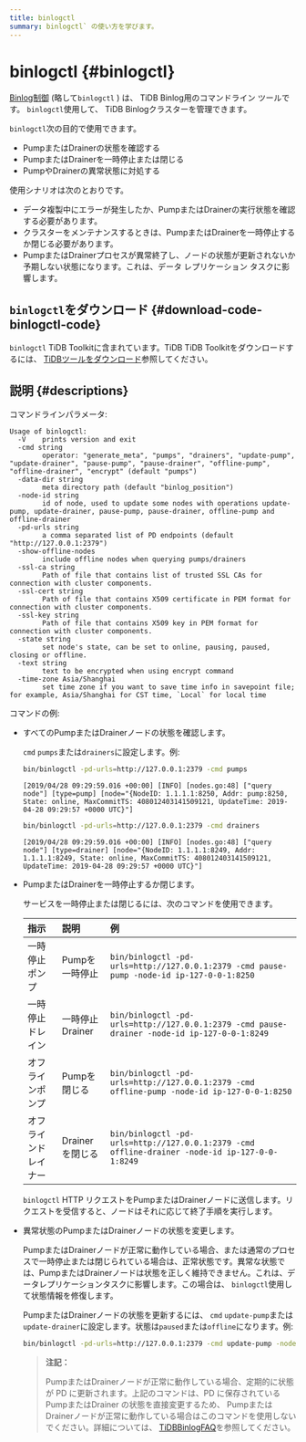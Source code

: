 ```yaml
---
title: binlogctl
summary: binlogctl` の使い方を学びます。
---
```


# binlogctl {#binlogctl}

[Binlog制御](https://github.com/pingcap/tidb-binlog/tree/release-8.1/binlogctl) (略して`binlogctl` ) は、 TiDB Binlog用のコマンドライン ツールです。 `binlogctl`使用して、 TiDB Binlogクラスターを管理できます。

`binlogctl`次の目的で使用できます。

-   PumpまたはDrainerの状態を確認する
-   PumpまたはDrainerを一時停止または閉じる
-   PumpやDrainerの異常状態に対処する

使用シナリオは次のとおりです。

-   データ複製中にエラーが発生したか、PumpまたはDrainerの実行状態を確認する必要があります。
-   クラスターをメンテナンスするときは、PumpまたはDrainerを一時停止するか閉じる必要があります。
-   PumpまたはDrainerプロセスが異常終了し、ノードの状態が更新されないか予期しない状態になります。これは、データ レプリケーション タスクに影響します。

## <code>binlogctl</code>をダウンロード {#download-code-binlogctl-code}

`binlogctl` TiDB Toolkitに含まれています。TiDB TiDB Toolkitをダウンロードするには、 [TiDBツールをダウンロード](/download-ecosystem-tools.md)参照してください。

## 説明 {#descriptions}

コマンドラインパラメータ:

    Usage of binlogctl:
      -V    prints version and exit
      -cmd string
            operator: "generate_meta", "pumps", "drainers", "update-pump", "update-drainer", "pause-pump", "pause-drainer", "offline-pump", "offline-drainer", "encrypt" (default "pumps")
      -data-dir string
            meta directory path (default "binlog_position")
      -node-id string
            id of node, used to update some nodes with operations update-pump, update-drainer, pause-pump, pause-drainer, offline-pump and offline-drainer
      -pd-urls string
            a comma separated list of PD endpoints (default "http://127.0.0.1:2379")
      -show-offline-nodes
            include offline nodes when querying pumps/drainers
      -ssl-ca string
            Path of file that contains list of trusted SSL CAs for connection with cluster components.
      -ssl-cert string
            Path of file that contains X509 certificate in PEM format for connection with cluster components.
      -ssl-key string
            Path of file that contains X509 key in PEM format for connection with cluster components.
      -state string
            set node's state, can be set to online, pausing, paused, closing or offline.
      -text string
            text to be encrypted when using encrypt command
      -time-zone Asia/Shanghai
            set time zone if you want to save time info in savepoint file; for example, Asia/Shanghai for CST time, `Local` for local time

コマンドの例:

-   すべてのPumpまたはDrainerノードの状態を確認します。

    `cmd` `pumps`または`drainers`に設定します。例:

    ```bash
    bin/binlogctl -pd-urls=http://127.0.0.1:2379 -cmd pumps
    ```

        [2019/04/28 09:29:59.016 +00:00] [INFO] [nodes.go:48] ["query node"] [type=pump] [node="{NodeID: 1.1.1.1:8250, Addr: pump:8250, State: online, MaxCommitTS: 408012403141509121, UpdateTime: 2019-04-28 09:29:57 +0000 UTC}"]

    ```bash
    bin/binlogctl -pd-urls=http://127.0.0.1:2379 -cmd drainers
    ```

        [2019/04/28 09:29:59.016 +00:00] [INFO] [nodes.go:48] ["query node"] [type=drainer] [node="{NodeID: 1.1.1.1:8249, Addr: 1.1.1.1:8249, State: online, MaxCommitTS: 408012403141509121, UpdateTime: 2019-04-28 09:29:57 +0000 UTC}"]

-   PumpまたはDrainerを一時停止するか閉じます。

    サービスを一時停止または閉じるには、次のコマンドを使用できます。

    | 指示         | 説明          | 例                                                                                              |
    | :--------- | :---------- | :--------------------------------------------------------------------------------------------- |
    | 一時停止ポンプ    | Pumpを一時停止   | `bin/binlogctl -pd-urls=http://127.0.0.1:2379 -cmd pause-pump -node-id ip-127-0-0-1:8250`      |
    | 一時停止ドレイン   | 一時停止Drainer | `bin/binlogctl -pd-urls=http://127.0.0.1:2379 -cmd pause-drainer -node-id ip-127-0-0-1:8249`   |
    | オフラインポンプ   | Pumpを閉じる    | `bin/binlogctl -pd-urls=http://127.0.0.1:2379 -cmd offline-pump -node-id ip-127-0-0-1:8250`    |
    | オフラインドレイナー | Drainerを閉じる | `bin/binlogctl -pd-urls=http://127.0.0.1:2379 -cmd offline-drainer -node-id ip-127-0-0-1:8249` |

    `binlogctl` HTTP リクエストをPumpまたはDrainerノードに送信します。リクエストを受信すると、ノードはそれに応じて終了手順を実行します。

-   異常状態のPumpまたはDrainerノードの状態を変更します。

    PumpまたはDrainerノードが正常に動作している場合、または通常のプロセスで一時停止または閉じられている場合は、正常状態です。異常な状態では、PumpまたはDrainerノードは状態を正しく維持できません。これは、データレプリケーションタスクに影響します。この場合は、 `binlogctl`使用して状態情報を修復します。

    PumpまたはDrainerノードの状態を更新するには、 `cmd` `update-pump`または`update-drainer`に設定します。状態は`paused`または`offline`になります。例:

    ```bash
    bin/binlogctl -pd-urls=http://127.0.0.1:2379 -cmd update-pump -node-id ip-127-0-0-1:8250 -state paused
    ```

    > **注記：**
    >
    > PumpまたはDrainerノードが正常に動作している場合、定期的に状態が PD に更新されます。上記のコマンドは、PD に保存されているPumpまたはDrainer の状態を直接変更するため、 PumpまたはDrainerノードが正常に動作している場合はこのコマンドを使用しないでください。詳細については、 [TiDBBinlogFAQ](/tidb-binlog/tidb-binlog-faq.md)を参照してください。

